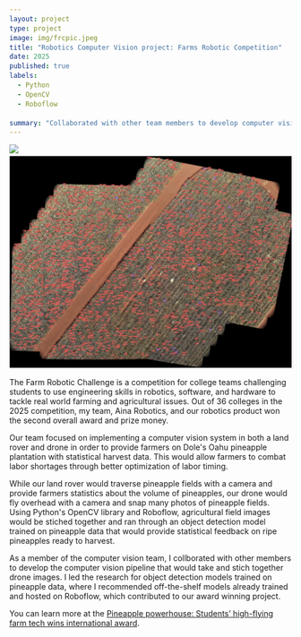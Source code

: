 ```yaml
---
layout: project
type: project
image: img/frcpic.jpeg
title: "Robotics Computer Vision project: Farms Robotic Competition"
date: 2025
published: true
labels:
  - Python
  - OpenCV
  - Roboflow

summary: "Collaborated with other team members to develop computer vision pipeline for pineapple agricultural fields."
---
```


  <img width="1000px" src="../img/frcAward.png" class="img-thumbnail" >
  <img width="1000px" src="../img/objDetect.png" class="img-thumbnail" >

The Farm Robotic Challenge is a competition for college teams challenging students to use engineering skills in robotics, software, and hardware to tackle real world farming and agricultural issues. Out of 36 colleges in the 2025 competition, my team, Aina Robotics, and our robotics product won the second overall award and prize money. 

Our team focused on implementing a computer vision system in both a land rover and drone in order to provide farmers on Dole's Oahu pineapple plantation with statistical harvest data. This would allow farmers to combat labor shortages through better optimization of labor timing.

While our land rover would traverse pineapple fields with a camera and provide farmers statistics about the volume of pineapples, our drone would fly overhead with a camera and snap many photos of pineapple fields. Using Python's OpenCV library and Roboflow, agricultural field images would be stiched together and ran through an object detection model trained on pineapple data that would provide statistical feedback on ripe pineapples ready to harvest.

As a member of the computer vision team, I collborated with other members to develop the computer vision pipeline that would take and stich together drone images. I led the research for object detection models trained on pineapple data, where I recommended off-the-shelf models already trained and hosted on Roboflow, which contributed to our award winning project.

You can learn more at the [Pineapple powerhouse: Students’ high-flying farm tech wins international award](https://www.hawaii.edu/news/2025/05/13/farm-robotics-challenge-2025-winner/).
